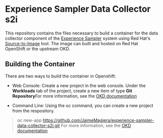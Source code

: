 # Experience Sampler Data Collector s2i

This repository contains the files necessary to build a container for the data collector component of the [Experience Sampler](http://www.experiencesampler.com) system using Red Hat's [Source-to-Image](https://github.com/openshift/source-to-image) tool. The image can built and hosted on Red Hat OpenShift or the upstream OKD. 

## Building the Container ##
There are two ways to build the container in Openshift:

* Web Console: Create a new project in the web console. Under the **Workloads** tab of the project, create a new item of type **Git Repository**For more information, see the [OKD documentation](https://docs.okd.io/latest/applications/application_life_cycle_management/odc-creating-applications-using-developer-perspective.html) 

* Command Line: Using the oc command, you can create a new project from the respository.
> oc new-app https://github.com/JaimeMagiera/experience-sampler-data-collector-s2i.git 
 For more information, see the [OKD documentation](https://docs.okd.io/latest/applications/application_life_cycle_management/creating-applications-using-cli.html)
